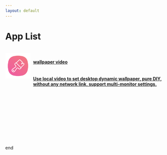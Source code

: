 ```yaml
---
layout: default
---
```


# App List

<br>

<a href="./wallpapervideo/wallpapervideo"  class="button fork">
<img style="display: block; vertical-align: middle;  margin-right: 8px; float: left;" src="./wallpapervideo/icon.png" width="80">
<span style="display: block; overflow: auto;">
<strong><h4>wallpaper video</h4>
<br>Use local video to set desktop dynamic wallpaper, pure DIY, without any network link, support multi-monitor settings.    
</strong>
</span>
</a>

<br>

<br>

<br>

<br>

<br>

<br>

<br>

<br>

<br>

<br>

end

